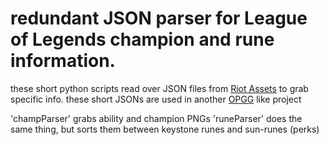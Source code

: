 # redundant JSON parser for League of Legends champion and rune information.

these short python scripts read over JSON files from [Riot Assets](https://developer.riotgames.com/docs/lol) to grab specific info. these short JSONs are used in another [OPGG](https://www.op.gg/champions/gragas/build) like project

'champParser' grabs ability and champion PNGs
'runeParser' does the same thing, but sorts them between keystone runes and sun-runes (perks)
